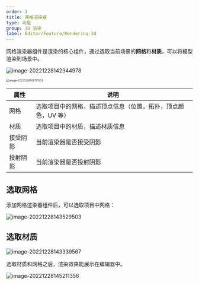```yaml
---
order: 3
title: 网格渲染器
type: 功能
group: 3D 渲染
label: Editor/Feature/Rendering-3d
---
```


网格渲染器组件是渲染的核心组件，通过选取当前场景的**网格**和**材质**，可以将模型渲染到场景中。

![image-20221228142344978](https://mdn.alipayobjects.com/rms/afts/img/A*InckTZ33n9kAAAAAAAAAAAAAARQnAQ/original/image-20221228142344978.png)

<img src="https://mdn.alipayobjects.com/rms/afts/img/A*sPPRQ5fhyA4AAAAAAAAAAAAAARQnAQ/original/image-20221228144751533.png" alt="image-20221228144751533" style="zoom: 50%;" />

| 属性     | 说明                                                         |
| -------- | ------------------------------------------------------------ |
| 网格     | 选取项目中的网格，描述顶点信息（位置，拓扑，顶点颜色，UV 等） |
| 材质     | 选取项目中的材质，描述材质信息                               |
| 接受阴影 | 当前渲染器是否接受阴影                                       |
| 投射阴影 | 当前渲染器是否投射阴影                                       |

## 选取网格

添加网格渲染器组件后，可以选取项目中网格：

![image-20221228143529503](https://mdn.alipayobjects.com/rms/afts/img/A*piA3TKSy5WwAAAAAAAAAAAAAARQnAQ/original/image-20221228143529503.png)

## 选取材质

![image-20221228143339567](https://mdn.alipayobjects.com/rms/afts/img/A*JruJSam4sDUAAAAAAAAAAAAAARQnAQ/original/image-20221228143339567.png)

选取材质和网格之后，渲染效果能展示在编辑器中。

![image-20221228145211356](https://mdn.alipayobjects.com/rms/afts/img/A*EnGWSJCTjmkAAAAAAAAAAAAAARQnAQ/original/image-20221228145211356.png)

